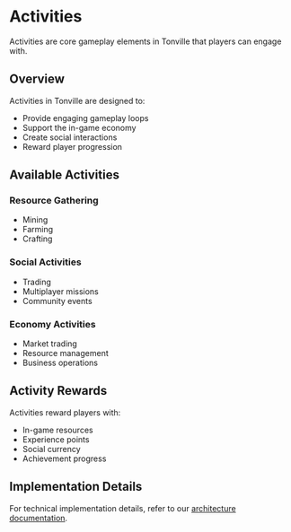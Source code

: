 # Activities

Activities are core gameplay elements in Tonville that players can engage with.

## Overview

Activities in Tonville are designed to:

- Provide engaging gameplay loops
- Support the in-game economy
- Create social interactions
- Reward player progression

## Available Activities

### Resource Gathering

- Mining
- Farming
- Crafting

### Social Activities

- Trading
- Multiplayer missions
- Community events

### Economy Activities

- Market trading
- Resource management
- Business operations

## Activity Rewards

Activities reward players with:

- In-game resources
- Experience points
- Social currency
- Achievement progress

## Implementation Details

For technical implementation details, refer to our [architecture documentation](../architecture/).
